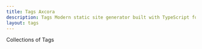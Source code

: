 ```yaml
---
title: Tags Axcora
description: Tags Modern static site generator built with TypeScript for fast, scalable websites
layout: tags
---
```

Collections of Tags